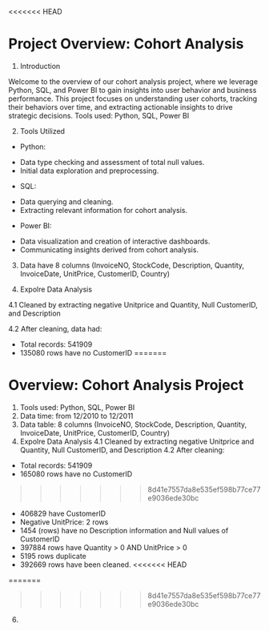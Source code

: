 <<<<<<< HEAD
# Project Overview: Cohort Analysis

1. Introduction

Welcome to the overview of our cohort analysis project, where we leverage Python, SQL, and Power BI to gain insights into user behavior 
and business performance. This project focuses on understanding user cohorts, tracking their behaviors over time, and extracting 
actionable insights to drive strategic decisions.
Tools used: Python, SQL, Power BI

2. Tools Utilized

- Python:
+ Data type checking and assessment of total null values.
+ Initial data exploration and preprocessing.

- SQL:
+ Data querying and cleaning.
+ Extracting relevant information for cohort analysis.

- Power BI:
+ Data visualization and creation of interactive dashboards.
+ Communicating insights derived from cohort analysis.

3. Data have 8 columns (InvoiceNO, StockCode, Description, Quantity, InvoiceDate, UnitPrice, CustomerID, Country)

4. Expolre Data Analysis

4.1 Cleaned by extracting negative Unitprice and Quantity, Null CustomerID, and Description

4.2 After cleaning, data had:

- Total records: 541909 
- 135080 rows have no CustomerID
=======
# Overview: Cohort Analysis Project
1. Tools used: Python, SQL, Power BI
2. Data time: from 12/2010 to 12/2011
3. Data table: 8 columns (InvoiceNO, StockCode, Description, Quantity, InvoiceDate, UnitPrice, CustomerID, Country)
4. Expolre Data Analysis
4.1 Cleaned by extracting negative Unitprice and Quantity, Null CustomerID, and Description
4.2 After cleaning:
- Total records: 541909 
- 165080 rows have no CustomerID
>>>>>>> 8d41e7557da8e535ef598b77ce77e9036ede30bc
- 406829 have CustomerID
- Negative UnitPrice: 2 rows
- 1454 (rows) have no Description information and Null values of CustomerID
- 397884 rows have Quantity > 0 AND UnitPrice > 0
- 5195 rows duplicate
- 392669 rows have been cleaned.
<<<<<<< HEAD

=======
>>>>>>> 8d41e7557da8e535ef598b77ce77e9036ede30bc
6. 
